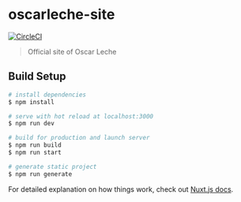 # oscarleche-site

[![CircleCI](https://circleci.com/gh/oleche/oscarleche-site.svg?style=svg&circle-token=503050812023daabbeb8348e4c8c25b97db1cd44)](https://circleci.com/gh/oleche/oscarleche-site)

> Official site of Oscar Leche

## Build Setup

``` bash
# install dependencies
$ npm install

# serve with hot reload at localhost:3000
$ npm run dev

# build for production and launch server
$ npm run build
$ npm run start

# generate static project
$ npm run generate
```

For detailed explanation on how things work, check out [Nuxt.js docs](https://nuxtjs.org).
